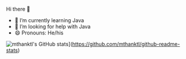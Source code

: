 Hi there 👋

- 🌱 I’m currently learning Java
- 🤔 I’m looking for help with Java
- 😄 Pronouns: He/his

![mthanktl's GitHub stats](https://github-readme-stats.vercel.app/api?username=mthanktl&theme=dark&show_icons=true)](https://github.com/mthanktl/github-readme-stats)

